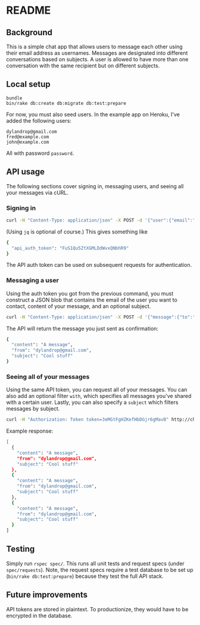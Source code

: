 # README

## Background

This is a simple chat app that allows users to message each other using their email address as usernames. Messages are designated into different conversations based on subjects. A user is allowed to have more than one conversation with the same recipient but on different subjects.

## Local setup

```
bundle
bin/rake db:create db:migrate db:test:prepare
```

For now, you must also seed users. In the example app on Heroku, I've added the following users:

```
dylandrop@gmail.com
fred@example.com
john@example.com
```

All with password `password`.

## API usage

The following sections cover signing in, messaging users, and seeing all your messages via cURL.

### Signing in

```bash
curl -H "Content-Type: application/json" -X POST -d '{"user":{"email":"dylandrop@gmail.com","password":"password"}}' https://chat-api-dd.herokuapp.com/sessions | jq .
```

(Using `jq` is optional of course.) This gives something like

```bash
{
  "api_auth_token": "FuS1Qu5ZtXGMLDdWvxQNbhR9"
}
```

The API auth token can be used on subsequent requests for authentication.

### Messaging a user

Using the auth token you got from the previous command, you must construct a JSON blob that contains the email of the user you want to contact, content of your message, and an optional subject.

```bash
curl -H "Content-Type: application/json" -X POST -d '{"message":{"to":"fred@example.com","subject":"Cool stuff","content":"A message"}}' -H "Authorization: Token token=3eMGtFgHZKefHbDGjr6gMavB" http://chat-api-dd.herokuapp.com/messages | jq .
```

The API will return the message you just sent as confirmation:

```bash
{
  "content": "A message",
  "from": "dylandrop@gmail.com",
  "subject": "Cool stuff"
}
```

### Seeing all of your messages

Using the same API token, you can request all of your messages. You can also add an optional filter `with`, which specifies all messages you've shared with a certain user. Lastly, you can also specify a `subject` which filters messages by subject.

```bash
curl -H "Authorization: Token token=3eMGtFgHZKefHbDGjr6gMavB" http://chat-api-dd.herokuapp.com/messages?with=fred@example.com | jq .
```

Example response:

```bash
[
  {
    "content": "A message",
    "from": "dylandrop@gmail.com",
    "subject": "Cool stuff"
  },
  {
    "content": "A message",
    "from": "dylandrop@gmail.com",
    "subject": "Cool stuff"
  },
  {
    "content": "A message",
    "from": "dylandrop@gmail.com",
    "subject": "Cool stuff"
  }
]
```

## Testing

Simply run `rspec spec/`. This runs all unit tests and request specs (under `spec/requests`). Note, the request specs require a test database to be set up (`bin/rake db:test:prepare`) because they test the full API stack. 

## Future improvements

API tokens are stored in plaintext. To productionize, they would have to be encrypted in the database.
